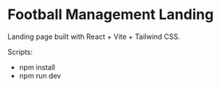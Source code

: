 # Football Management Landing

Landing page built with React + Vite + Tailwind CSS.

Scripts:
- npm install
- npm run dev
